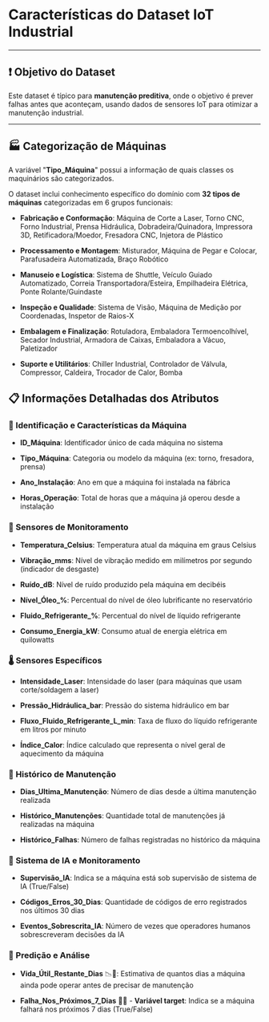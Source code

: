 # Características do Dataset IoT Industrial


---

## ❗ Objetivo do Dataset
Este dataset é típico para **manutenção preditiva**, onde o objetivo é prever falhas antes que aconteçam, usando dados de sensores IoT para otimizar a manutenção industrial.

---

## 🏭 Categorização de Máquinas
A variável "**Tipo_Máquina**" possui a informação de quais classes os maquinários são categorizados.

O dataset inclui conhecimento específico do domínio com **32 tipos de máquinas** categorizadas em 6 grupos funcionais:

* **Fabricação e Conformação**: Máquina de Corte a Laser, Torno CNC, Forno Industrial, Prensa Hidráulica, Dobradeira/Quinadora, Impressora 3D, Retificadora/Moedor, Fresadora CNC, Injetora de Plástico

* **Processamento e Montagem**: Misturador, Máquina de Pegar e Colocar, Parafusadeira Automatizada, Braço Robótico

* **Manuseio e Logística**: Sistema de Shuttle, Veículo Guiado Automatizado, Correia Transportadora/Esteira, Empilhadeira Elétrica, Ponte Rolante/Guindaste

* **Inspeção e Qualidade**: Sistema de Visão, Máquina de Medição por Coordenadas, Inspetor de Raios-X

* **Embalagem e Finalização**: Rotuladora, Embaladora Termoencolhível, Secador Industrial, Armadora de Caixas, Embaladora a Vácuo, Paletizador

* **Suporte e Utilitários**: Chiller Industrial, Controlador de Válvula, Compressor, Caldeira, Trocador de Calor, Bomba

## 📋 Informações Detalhadas dos Atributos

### 🔧 Identificação e Características da Máquina
* **ID_Máquina**: Identificador único de cada máquina no sistema

* **Tipo_Máquina**: Categoria ou modelo da máquina (ex: torno, fresadora, prensa)

* **Ano_Instalação**: Ano em que a máquina foi instalada na fábrica

* **Horas_Operação**: Total de horas que a máquina já operou desde a instalação

### 📡 Sensores de Monitoramento
* **Temperatura_Celsius**: Temperatura atual da máquina em graus Celsius

* **Vibração_mms**: Nível de vibração medido em milímetros por segundo (indicador de desgaste)

* **Ruído_dB**: Nível de ruído produzido pela máquina em decibéis

* **Nível_Óleo_%**: Percentual do nível de óleo lubrificante no reservatório

* **Fluido_Refrigerante_%**: Percentual do nível de líquido refrigerante

* **Consumo_Energia_kW**: Consumo atual de energia elétrica em quilowatts

### 🌡️ Sensores Específicos
* **Intensidade_Laser**: Intensidade do laser (para máquinas que usam corte/soldagem a laser)

* **Pressão_Hidráulica_bar**: Pressão do sistema hidráulico em bar

* **Fluxo_Fluido_Refrigerante_L_min**: Taxa de fluxo do líquido refrigerante em litros por minuto

* **Índice_Calor**: Índice calculado que representa o nível geral de aquecimento da máquina

### 🔧 Histórico de Manutenção
* **Dias_Ultima_Manutenção**: Número de dias desde a última manutenção realizada

* **Histórico_Manutenções**: Quantidade total de manutenções já realizadas na máquina

* **Histórico_Falhas**: Número de falhas registradas no histórico da máquina

### 🤖 Sistema de IA e Monitoramento
* **Supervisão_IA**: Indica se a máquina está sob supervisão de sistema de IA (True/False)

* **Códigos_Erros_30_Dias**: Quantidade de códigos de erro registrados nos últimos 30 dias

* **Eventos_Sobrescrita_IA**: Número de vezes que operadores humanos sobrescreveram decisões da IA

### 🎯 Predição e Análise
* **Vida_Útil_Restante_Dias** 📉📅: Estimativa de quantos dias a máquina ainda pode operar antes de precisar de manutenção

* **Falha_Nos_Próximos_7_Dias** 🎯📅 - **Variável target**: Indica se a máquina falhará nos próximos 7 dias (True/False)

